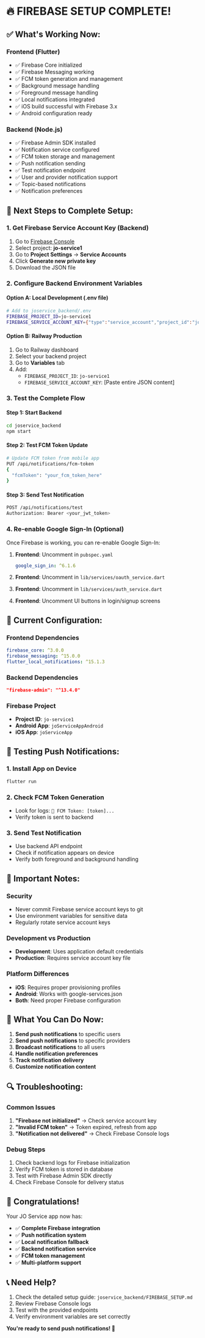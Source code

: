# 🔥 **FIREBASE SETUP COMPLETE!** 

## ✅ **What's Working Now:**

### **Frontend (Flutter)**
- ✅ Firebase Core initialized
- ✅ Firebase Messaging working
- ✅ FCM token generation and management
- ✅ Background message handling
- ✅ Foreground message handling
- ✅ Local notifications integrated
- ✅ iOS build successful with Firebase 3.x
- ✅ Android configuration ready

### **Backend (Node.js)**
- ✅ Firebase Admin SDK installed
- ✅ Notification service configured
- ✅ FCM token storage and management
- ✅ Push notification sending
- ✅ Test notification endpoint
- ✅ User and provider notification support
- ✅ Topic-based notifications
- ✅ Notification preferences

## 🚀 **Next Steps to Complete Setup:**

### **1. Get Firebase Service Account Key (Backend)**
1. Go to [Firebase Console](https://console.firebase.google.com/)
2. Select project: **jo-service1**
3. Go to **Project Settings** → **Service Accounts**
4. Click **Generate new private key**
5. Download the JSON file

### **2. Configure Backend Environment Variables**

#### **Option A: Local Development (.env file)**
```bash
# Add to joservice_backend/.env
FIREBASE_PROJECT_ID=jo-service1
FIREBASE_SERVICE_ACCOUNT_KEY={"type":"service_account","project_id":"jo-service1",...}
```

#### **Option B: Railway Production**
1. Go to Railway dashboard
2. Select your backend project
3. Go to **Variables** tab
4. Add:
   - `FIREBASE_PROJECT_ID`: `jo-service1`
   - `FIREBASE_SERVICE_ACCOUNT_KEY`: [Paste entire JSON content]

### **3. Test the Complete Flow**

#### **Step 1: Start Backend**
```bash
cd joservice_backend
npm start
```

#### **Step 2: Test FCM Token Update**
```bash
# Update FCM token from mobile app
PUT /api/notifications/fcm-token
{
  "fcmToken": "your_fcm_token_here"
}
```

#### **Step 3: Send Test Notification**
```bash
POST /api/notifications/test
Authorization: Bearer <your_jwt_token>
```

### **4. Re-enable Google Sign-In (Optional)**

Once Firebase is working, you can re-enable Google Sign-In:

1. **Frontend**: Uncomment in `pubspec.yaml`
   ```yaml
   google_sign_in: ^6.1.6
   ```

2. **Frontend**: Uncomment in `lib/services/oauth_service.dart`
3. **Frontend**: Uncomment in `lib/services/auth_service.dart`
4. **Frontend**: Uncomment UI buttons in login/signup screens

## 🔧 **Current Configuration:**

### **Frontend Dependencies**
```yaml
firebase_core: ^3.0.0
firebase_messaging: ^15.0.0
flutter_local_notifications: ^15.1.3
```

### **Backend Dependencies**
```json
"firebase-admin": "^13.4.0"
```

### **Firebase Project**
- **Project ID**: `jo-service1`
- **Android App**: `joServiceAppAndroid`
- **iOS App**: `joServiceApp`

## 📱 **Testing Push Notifications:**

### **1. Install App on Device**
```bash
flutter run
```

### **2. Check FCM Token Generation**
- Look for logs: `📱 FCM Token: [token]...`
- Verify token is sent to backend

### **3. Send Test Notification**
- Use backend API endpoint
- Check if notification appears on device
- Verify both foreground and background handling

## 🚨 **Important Notes:**

### **Security**
- Never commit Firebase service account keys to git
- Use environment variables for sensitive data
- Regularly rotate service account keys

### **Development vs Production**
- **Development**: Uses application default credentials
- **Production**: Requires service account key file

### **Platform Differences**
- **iOS**: Requires proper provisioning profiles
- **Android**: Works with google-services.json
- **Both**: Need proper Firebase configuration

## 🎯 **What You Can Do Now:**

1. **Send push notifications** to specific users
2. **Send push notifications** to specific providers
3. **Broadcast notifications** to all users
4. **Handle notification preferences**
5. **Track notification delivery**
6. **Customize notification content**

## 🔍 **Troubleshooting:**

### **Common Issues**
1. **"Firebase not initialized"** → Check service account key
2. **"Invalid FCM token"** → Token expired, refresh from app
3. **"Notification not delivered"** → Check Firebase Console logs

### **Debug Steps**
1. Check backend logs for Firebase initialization
2. Verify FCM token is stored in database
3. Test with Firebase Admin SDK directly
4. Check Firebase Console for delivery status

## 🎉 **Congratulations!**

Your JO Service app now has:
- ✅ **Complete Firebase integration**
- ✅ **Push notification system**
- ✅ **Local notification fallback**
- ✅ **Backend notification service**
- ✅ **FCM token management**
- ✅ **Multi-platform support**

## 📞 **Need Help?**

1. Check the detailed setup guide: `joservice_backend/FIREBASE_SETUP.md`
2. Review Firebase Console logs
3. Test with the provided endpoints
4. Verify environment variables are set correctly

**You're ready to send push notifications! 🚀**
